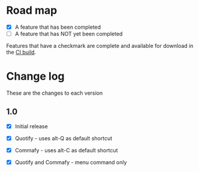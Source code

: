 # Road map

- [x] A feature that has been completed
- [ ] A feature that has NOT yet been completed

Features that have a checkmark are complete and available for
download in the
[CI build](http://vsixgallery.com/extension/Quotifier.f85a650d-8f79-4a2e-bd0a-55e51cb48d78/).

# Change log

These are the changes to each version

## 1.0

- [x] Initial release
- [x] Quotify - uses alt-Q as default shortcut
- [x] Commafy - uses alt-C as default shortcut
- [x] Quotify and Commafy - menu command only
  